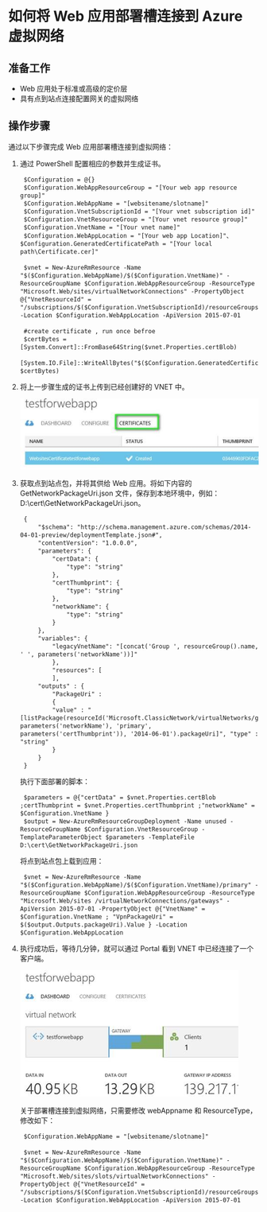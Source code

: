 <properties
    pageTitle="如何将 Web 应用部署槽连接到 Azure 虚拟网络"
    description="如何将 Web 应用部署槽连接到 Azure 虚拟网络"
    service=""
    resource="webapps"
    authors="Stanley Huang"
    displayOrder=""
    selfHelpType=""
    supportTopicIds=""
    productPesIds=""
    resourceTags="Web Apps, VNET, PowerShell"
    cloudEnvironments="MoonCake" />
<tags
    ms.service="app-service-web-aog"
    ms.date=""
    wacn.date="04/29/2017" />

# 如何将 Web 应用部署槽连接到 Azure 虚拟网络

## 准备工作

- Web 应用处于标准或高级的定价层
- 具有点到站点连接配置网关的虚拟网络

## 操作步骤

通过以下步骤完成 Web 应用部署槽连接到虚拟网络：

1. 通过 PowerShell 配置相应的参数并生成证书。

        $Configuration = @{}
        $Configuration.WebAppResourceGroup = "[Your web app resource group]"
        $Configuration.WebAppName = "[websitename/slotname]"
        $Configuration.VnetSubscriptionId = "[Your vnet subscription id]"
        $Configuration.VnetResourceGroup = "[Your vnet resource group]"
        $Configuration.VnetName = "[Your vnet name]"
        $Configuration.WebAppLocation = "[Your web app Location]"、$Configuration.GeneratedCertificatePath = "[Your local path\Certificate.cer]"

        $vnet = New-AzureRmResource -Name "$($Configuration.WebAppName)/$($Configuration.VnetName)" -ResourceGroupName $Configuration.WebAppResourceGroup -ResourceType "Microsoft.Web/sites/virtualNetworkConnections" -PropertyObject @{"VnetResourceId" = "/subscriptions/$($Configuration.VnetSubscriptionId)/resourceGroups/$($Configuration.VnetResourceGroup)/providers/Microsoft.ClassicNetwork/virtualNetworks/$($Configuration.VnetName)"} -Location $Configuration.WebAppLocation -ApiVersion 2015-07-01

        #create certificate , run once befroe
        $certBytes = [System.Convert]::FromBase64String($vnet.Properties.certBlob)
        [System.IO.File]::WriteAllBytes("$($Configuration.GeneratedCertificatePath)", $certBytes)

2. 将上一步骤生成的证书上传到已经创建好的 VNET 中。

    ![certificates](./media/aog-web-apps-howto-connect-deployment-slot-to-vnet/certificates.jpg)

3. 获取点到站点包，并将其供给 Web 应用。将如下内容的 GetNetworkPackageUri.json 文件，保存到本地环境中，例如：D:\cert\GetNetworkPackageUri.json。

        {
            "$schema": "http://schema.management.azure.com/schemas/2014-04-01-preview/deploymentTemplate.json#",
            "contentVersion": "1.0.0.0",
            "parameters": {
                "certData": {
                    "type": "string"
                },
                "certThumbprint": {
                    "type": "string"
                },
                "networkName": {
                    "type": "string"
                }
            },
            "variables": {
                "legacyVnetName": "[concat('Group ', resourceGroup().name, ' ', parameters('networkName'))]"
                },
                "resources": [
                ],
            "outputs" : {
                "PackageUri" :
                {
                "value" : "[listPackage(resourceId('Microsoft.ClassicNetwork/virtualNetworks/gateways/clientRootCertificates', parameters('networkName'), 'primary', parameters('certThumbprint')), '2014-06-01').packageUri]", "type" : "string"
                }
            }
        }

    执行下面部署的脚本：

        $parameters = @{"certData" = $vnet.Properties.certBlob ;certThumbprint = $vnet.Properties.certThumbprint ;"networkName" = $Configuration.VnetName }
        $output = New-AzureRmResourceGroupDeployment -Name unused -ResourceGroupName $Configuration.VnetResourceGroup -TemplateParameterObject $parameters -TemplateFile  D:\cert\GetNetworkPackageUri.json

    将点到站点包上载到应用：

        $vnet = New-AzureRmResource -Name "$($Configuration.WebAppName)/$($Configuration.VnetName)/primary" -ResourceGroupName $Configuration.WebAppResourceGroup -ResourceType "Microsoft.Web/sites /virtualNetworkConnections/gateways" -ApiVersion 2015-07-01 -PropertyObject @{"VnetName" = $Configuration.VnetName ; "VpnPackageUri" = $($output.Outputs.packageUri).Value } -Location $Configuration.WebAppLocation

4. 执行成功后，等待几分钟，就可以通过 Portal 看到 VNET 中已经连接了一个客户端。

    ![vnet](./media/aog-web-apps-howto-connect-deployment-slot-to-vnet/vnet.jpg)

    关于部署槽连接到虚拟网络，只需要修改 webAppname 和 ResourceType，修改如下：

        $Configuration.WebAppName = "[websitename/slotname]"

        $vnet = New-AzureRmResource -Name "$($Configuration.WebAppName)/$($Configuration.VnetName)" -ResourceGroupName $Configuration.WebAppResourceGroup -ResourceType "Microsoft.Web/sites/slots/virtualNetworkConnections" -PropertyObject @{"VnetResourceId" = "/subscriptions/$($Configuration.VnetSubscriptionId)/resourceGroups/$($Configuration.VnetResourceGroup)/providers/Microsoft.ClassicNetwork/virtualNetworks/$($Configuration.VnetName)"} -Location $Configuration.WebAppLocation -ApiVersion 2015-07-01